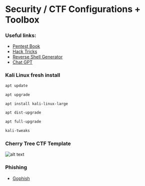 # Security / CTF Configurations + Toolbox

### Useful links:

- [Pentest Book](https://pentestbook.six2dez.com)
- [Hack Tricks](https://book.hacktricks.xyz/welcome/readme)
- [Reverse Shell Generator](https://www.revshells.com/)
- [Chat GPT](https://openai.com/blog/chatgpt/)



### Kali Linux fresh install

```bash
apt update

apt upgrade

apt install kali-linux-large

apt dist-upgrade

apt full-upgrade

```

```bash
kali-tweaks
```





### Cherry Tree CTF Template

![alt text](https://github.com/rottaj/rottaj/blob/master/cherry_tree_screenshot.png)



### Phishing 

- [Gophish](https://getgophish.com/)
